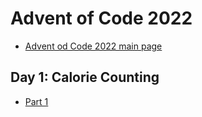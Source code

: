 # Advent of Code 2022
- [Advent od Code 2022 main page](https://adventofcode.com/2022)

## Day 1: Calorie Counting
 - [Part 1](day-01-calorie-counting/README.md#part-1)
